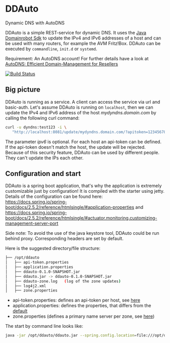 # DDAuto

Dynamic DNS with AutoDNS

DDAuto is a simple REST-service for dynamic DNS. It uses the [Java Domainrobot Sdk](https://github.com/InterNetX/java-domainrobot-sdk) to update the IPv4 and IPv6 addresses of a host and can be used with many routers, for example the AVM Fritz!Box.
DDAuto can be executed by `commandline`, `init.d` or `systemd`.

Requirement: An AutoDNS account! For further details have a look at [AutoDNS: Efficient Domain-Management for Resellers](https://www.internetx.com/en/domains/autodns)

[![Build Status](https://www.travis-ci.com/th-schwarz/DDAuto.svg?token=qSPv4SNGn1yMojeF1zXi&branch=develop)](https://www.travis-ci.com/th-schwarz/DDAuto)

## Big picture

DDAuto is running as a service. A client can access the service via url and basic-auth. Let's assume DDAuto is running on `localhost`, then we can update the IPv4 and IPv6 address of the host _mydyndns.domain.com_ by calling the following curl command:
```bash
curl -u dyndns:test123 -i \ 
   "http://localhost:8081/update/mydyndns.domain.com/?apitoken=1234567890abcdf&ipv4=127.1.2.4&ipv6=2a03:4000:41:32::2"
```
The parameter _ipv6_ is optional.
For each host an api-token can be defined. If the api-token doesn't match the host, the update will be rejected. Because of this security feature, DDAuto can be used by different people. They can't update the IPs each other.

## Configuration and start

DDAuto is a spring boot application, that's why the application is extremely customizable just by configuration! It is compiled with the starter using jetty. Details of the configuration can be found here: https://docs.spring.io/spring-boot/docs/2.5.2/reference/htmlsingle/#application-properties and https://docs.spring.io/spring-boot/docs/2.5.2/reference/htmlsingle/#actuator.monitoring.customizing-management-server-port

Side note: To avoid the use of the java keystore tool, DDAuto could be run behind proxy. Corresponding headers are set by default.

Here is the suggested directory/file structure:

```bash
├── /opt/ddauto
│   ├── api-token.properties
│   ├── application.properties
│   ├── ddauto-0.1.0-SNAPSHOT.jar
│   ├── ddauto.jar -> ddauto-0.1.0-SNAPSHOT.jar
│   ├── ddauto-zone.log   (log of the zone updates)
│   ├── log4j2.xml
│   ├── zone.properties
```
* api-token.properties: defines an api-token per host, see [here](https://github.com/th-schwarz/DDAuto/blob/develop/ddauto-data/api-token.properties_example)
* application.properties: defines the properties, that differs from the [default](https://github.com/th-schwarz/DDAuto/blob/develop/src/main/resources/application.properties)
* zone.properties  (defines a primary name server per zone, see [here](https://github.com/th-schwarz/DDAuto/blob/develop/ddauto-data/zone.properties_example))

The start by command line looks like:
```bash
java -jar /opt/ddauto/ddauto.jar --spring.config.location=file:///opt/ddauto/application.properties
```